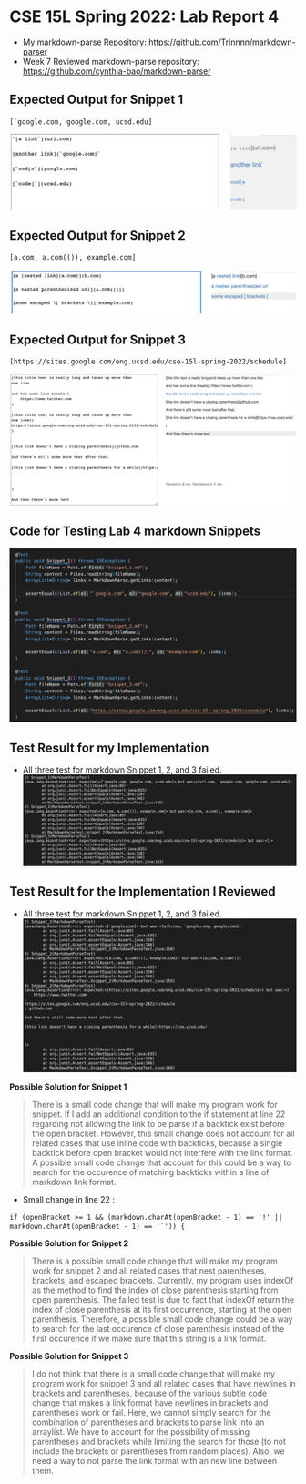 # CSE 15L Spring 2022: Lab Report 4

- My markdown-parse Repository: https://github.com/Trinnnn/markdown-parser
- Week 7 Reviewed markdown-parse repository: https://github.com/cynthia-bao/markdown-parser

**Expected Output for Snippet 1**
-
```
[`google.com, google.com, ucsd.edu]
```
![image](Snippet_1.png)

**Expected Output for Snippet 2**
-
```
[a.com, a.com(()), example.com]
```
![image](Snippet_2.png)

**Expected Output for Snippet 3**
-
```
[https://sites.google.com/eng.ucsd.edu/cse-15l-spring-2022/schedule]
```
![image](Snippet_3.png)

**Code for Testing Lab 4 markdown Snippets**
-
![image](code_MarkdownParse.png)

**Test Result for my Implementation**
-
- All three test for markdown Snippet 1, 2, and 3 failed.
![image](My_Implementation.png)

**Test Result for the Implementation I Reviewed**
-
- All three test for markdown Snippet 1, 2, and 3 failed.
![image](Reviewed_Implementation.png)

**Possible Solution for Snippet 1**
> There is a small code change that will make my program work for snippet. If I add an additional condition to the if statement at line 22 regarding not allowing the link to be parse if a backtick exist before the open bracket. However, this small change does not account for all related cases that use inline code with backticks, because a single backtick before open bracket would not interfere with the link format. A possible small code change that account for this could be a way to search for the occurence of matching backticks within a line of markdown link format. 

- Small change in line 22 : 

```
if (openBracket >= 1 && (markdown.charAt(openBracket - 1) == '!' || markdown.charAt(openBracket - 1) == '`')) {
```

**Possible Solution for Snippet 2**
> There is a possible small code change that will make my program work for snippet 2 and all related cases that nest parentheses, brackets, and escaped brackets. Currently, my program uses indexOf as the method to find the index of close parenthesis starting from open parenthesis. The failed test is due to fact that indexOf return the index of close parenthesis at its first occurrence, starting at the open parenthesis. Therefore, a possible small code change could be a way to search for the last occurence of close parenthesis instead of the first occurence if we make sure that this string is a link format. 

**Possible Solution for Snippet 3**
> I do not think that there is a small code change that  will make my program work for snippet 3 and all related cases that have newlines in brackets and parentheses, because of the various subtle code change that makes a link format have newlines in brackets and parentheses work or fail. Here, we cannot simply search for the combination of parentheses and brackets to parse link into an arraylist. We have to account for the possibility of missing parentheses and brackets while limiting the search for those (to not include the brackets or parentheses from random places). Also, we need a way to not parse the link format with an new line between them. 